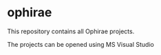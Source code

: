 # ophirae

This repository contains all Ophirae projects.

The projects can be opened using MS Visual Studio
